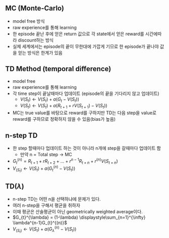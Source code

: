 ## MC (Monte-Carlo)
* model free 방식
* raw experience를 통해 learning
* 한 episode 끝난 후에 얻은 return 값으로 각 state에서 얻은 reward를 시간에따라 discount하는 방식
* 실제 세계에서는 episode의 끝이 무한대에 가깝게 기므로 한 episode가 끝나야 값을 얻는 방식은 한계가 있음

## TD Method (temporal difference)
* model free
* raw experience를 통해 learning
* 각 time step이 끝날때마다 업데이트 (episode의 끝을 기다리지 않고 업데이트)
  * $V(S_{t}) \leftarrow V(S_{t}) + a(G_{t}-V(S_{t}))$
  * $V(S_{t}) \leftarrow V(S_{t}) + a(R_{t+1}+rV(S_{t+1})-V(S_{t}))$
* MC는 true value를 바탕으로 reward를 구하지만 TD는 다음 step을 value로 reward를 구하므로 정확하지 않을 수 있음(bias가 높음)


## n-step TD
* 한 step 할때마다 업데이트 하는 것이 아니라 n개에 step을 갈때마다 업데이트 함
  * 만약 n = Total step  $\rightarrow$ MC
* $G_{t}^{(n)} = R_{t+1} + rR_{t+2}+...+r^{n-1}R_{t+n}+r^{(n)}V(S_{t+n})$
* $V_{(S_{t})} \leftarrow V(S_{t})+a(G_{t}^{(n)}-V(S_{t}))$


## TD($\lambda$)
* n-step TD는 어떤 n을 선택하냐에 문제가 있다.
* 여러 n-step을 구해서 평균을 취하자
* 이때 평균은 산술평균이 아닌 geometrically weighted average이다.
* $G_{t}^{\lambda} = (1-\lambda) \displaystyle\sum_{n=1}^{\infty} \lambda^{n-1}G_{t}^{(n)}$
* $V_{(S_{t})} \leftarrow V(S_{t})+a(G_{\lambda}^{(n)}-V(S_{t}))$
